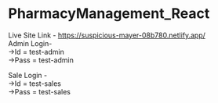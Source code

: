 # PharmacyManagement_React
Live Site Link - https://suspicious-mayer-08b780.netlify.app/                                                                                                             
Admin Login-                                                                                                                                                             
->Id = test-admin                                                                                                                                                         
->Pass = test-admin                                                                                                                                                       

Sale Login -                                                                                                                                                             
->Id = test-sales                                                                                                                                                         
->Pass = test-sales                                                                                                                                                       
